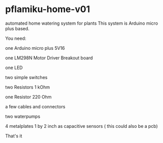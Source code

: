 # pflamiku-home-v01
automated home watering system for plants
This system is Arduino micro plus based.




You need:

one Arduino micro plus 5V16 

one  LM298N Motor Driver Breakout board

one LED

two simple switches

two Resistors 1 kOhm

one Resistor 220 Ohm

a few cables and connectors

two waterpumps

4 metalplates 1 by 2 inch as capacitive sensors ( this could also be a pcb)

That's it
